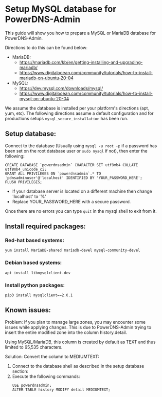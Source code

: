 # Setup MySQL database for PowerDNS-Admin

This guide will show you how to prepare a MySQL or MariaDB database for PowerDNS-Admin.

Directions to do this can be found below:
- MariaDB:
    - https://mariadb.com/kb/en/getting-installing-and-upgrading-mariadb/
    - https://www.digitalocean.com/community/tutorials/how-to-install-mariadb-on-ubuntu-20-04
- MySQL:
    - https://dev.mysql.com/downloads/mysql/
    - https://www.digitalocean.com/community/tutorials/how-to-install-mysql-on-ubuntu-20-04

We assume the database is installed per your platform's directions (apt, yum, etc). The following directions assume a default configuration and for productions setups `mysql_secure_installation` has been run.

## Setup database:

Connect to the database (Usually using `mysql -u root -p` if a password has been set on the root database user or `sudo mysql` if not), then enter the following:
```
CREATE DATABASE `powerdnsadmin` CHARACTER SET utf8mb4 COLLATE utf8mb4_unicode_ci;
GRANT ALL PRIVILEGES ON `powerdnsadmin`.* TO 'pdnsadminuser'@'localhost' IDENTIFIED BY 'YOUR_PASSWORD_HERE';
FLUSH PRIVILEGES;
```
- If your database server is located on a different machine then change 'localhost' to '%'
- Replace YOUR_PASSWORD_HERE with a secure password.

Once there are no errors you can type `quit` in the mysql shell to exit from it.

## Install required packages:
### Red-hat based systems:
```
yum install MariaDB-shared mariadb-devel mysql-community-devel
```

### Debian based systems:
```
apt install libmysqlclient-dev
```

### Install python packages:
```
pip3 install mysqlclient==2.0.1
```

## Known issues:

Problem: If you plan to manage large zones, you may encounter some issues while applying changes. This is due to PowerDNS-Admin trying to insert the entire modified zone into the column history.detail.

Using MySQL/MariaDB, this column is created by default as TEXT and thus limited to 65,535 characters.

Solution: Convert the column to MEDIUMTEXT:
1. Connect to the database shell as described in the setup database section:
2. Execute the following commands:
    ```
    USE powerdnsadmin;
    ALTER TABLE history MODIFY detail MEDIUMTEXT;
    ```
